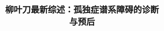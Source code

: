 ---
title: 柳叶刀最新综述：孤独症谱系障碍的诊断与预后
tags: [Austim, 孤独, Aspie, 孤独症谱系, 孤独症]
color: info
description: 有些观点认为孤独症谱系人群缺乏与人交流的愿望，这其实是种错误的刻板印象。实际上许多孤独症谱系的孩子渴望获得社会的接纳、渴望与人沟通。社交技能培训可能要贯穿整个童年和成年早期，在不同的发展阶段应有所差异。
external_url: http://mp.weixin.qq.com/s?__biz=MzIyMzgyMjY5NQ==&amp;mid=2247483848&amp;idx=2&amp;sn=0248cb67af72cbd192c181ce2c2064f3&amp;chksm=e81917c0df6e9ed6f3ea8ae8d3d1d12253b13c15d90550b97a1e86f3d3635a0ec57b8de21291&amp;scene=27#wechat_redirect
---